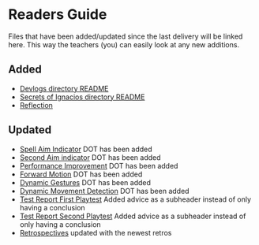 # Readers Guide
Files that have been added/updated since the last delivery will be linked here. This way the teachers (you) can easily look at any new additions.

## Added
- [Devlogs directory README](2.%20Secrets%20of%20Ignacios/1.%20Devlogs/README.md)
- [Secrets of Ignacios directory README](2.%20Secrets%20of%20Ignacios/README.md)
- [Reflection](4.%20Reflection/01.%20Reflection%20Document.md)

## Updated
- [Spell Aim Indicator](2.%20Secrets%20of%20Ignacios/1.%20Devlogs/04.%20Spell%20Aim%20Indicators.md) DOT has been added
- [Second Aim indicator](2.%20Secrets%20of%20Ignacios/1.%20Devlogs/05.%20Second%20Aim%20Indicator.md) DOT has been added
- [Performance Improvement](2.%20Secrets%20of%20Ignacios/1.%20Devlogs/06.%20Performance%20Improvement.md) DOT has been added
- [Forward Motion](3.%20Deep%20Dive/2.%20Devlogs/01.%20Forward%20Motion.md) DOT has been added
- [Dynamic Gestures](3.%20Deep%20Dive/2.%20Devlogs/2.%202D%20Dynamic%20Gestures.md) DOT has been added
- [Dynamic Movement Detection](3.%20Deep%20Dive/1.%20Research/1.%20Dynamic%20Movement%20Detection.md) DOT has been added
- [Test Report First Playtest](h2.%20Secrets%20of%20Ignacios/2.%20Playtests/03.%20Test%20Report%20First%20Playtest.md) Added advice as a subheader instead of only having a conclusion
- [Test Report Second Playtest](2.%20Secrets%20of%20Ignacios/2.%20Playtests/06.%20Test%20Report%20Second%20Playtest.md) Added advice as a subheader instead of only having a conclusion
- [Retrospectives](2.%20Secrets%20of%20Ignacios/3.%20Professional%20Documents/04.%20Retrospectives.md) updated with the newest retros
